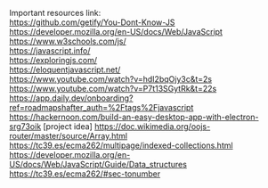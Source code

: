 Important resources link:   
https://github.com/getify/You-Dont-Know-JS
https://developer.mozilla.org/en-US/docs/Web/JavaScript
https://www.w3schools.com/js/  
https://javascript.info/   
https://exploringjs.com/   
https://eloquentjavascript.net/   
https://www.youtube.com/watch?v=hdI2bqOjy3c&t=2s   
https://www.youtube.com/watch?v=P7t13SGytRk&t=22s   
https://app.daily.dev/onboarding?ref=roadmapshafter_auth=%2Ftags%2Fjavascript      
https://hackernoon.com/build-an-easy-desktop-app-with-electron-srg73oik  [project idea]
https://doc.wikimedia.org/oojs-router/master/source/Array.html
https://tc39.es/ecma262/multipage/indexed-collections.html 
https://developer.mozilla.org/en-US/docs/Web/JavaScript/Guide/Data_structures  
https://tc39.es/ecma262/#sec-tonumber